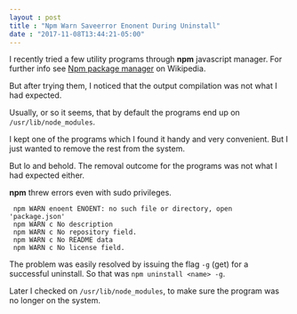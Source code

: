 ```yaml
---
layout : post
title : "Npm Warn Saveerror Enonent During Uninstall"
date : "2017-11-08T13:44:21-05:00"
---
```


 <p>I recently tried a few utility programs through <strong>npm</strong> javascript manager. For further info see <a href="https://en.wikipedia.org/wiki/Npm_(software)" target="_blank">Npm package manager</a> on Wikipedia.</p>

<p>But after trying them, I noticed that the output compilation was not what I had expected.</p>

<p>Usually, or so it seems, that by default the programs end up on <code>/usr/lib/node_modules</code>.</p>

<p>I kept one of the programs which I found it handy and very convenient. But I just wanted to remove the rest from the system.</p>

<p>But lo and behold. The removal outcome for the programs was not what I had expected either.</p>

<p><strong>npm</strong> threw errors even with sudo privileges.</p>

<pre><code> npm WARN enoent ENOENT: no such file or directory, open 'package.json'
 npm WARN c No description
 npm WARN c No repository field.
 npm WARN c No README data
 npm WARN c No license field.
</code></pre>

<p>The problem was easily resolved by issuing the flag <code>-g</code> (get) for a successful uninstall. So that was <code>npm uninstall &lt;name&gt; -g</code>.</p>

<p>Later I checked on <code>/usr/lib/node_modules</code>, to make sure the program was no longer on the system.</p>
